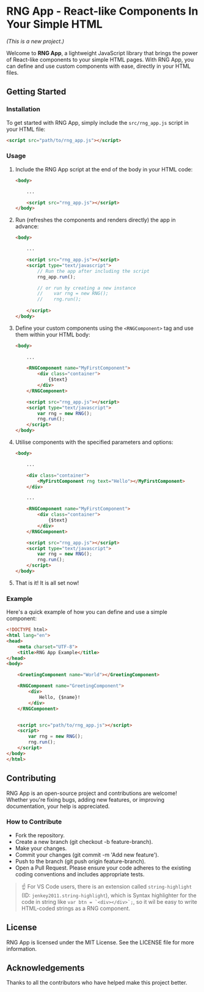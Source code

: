 # RNG App - React-like Components In Your Simple HTML

_(This is a new project.)_

Welcome to **RNG App**, a lightweight JavaScript library that brings the power of React-like components to your simple HTML pages. With RNG App, you can define and use custom components with ease, directly in your HTML files.

## Getting Started

### Installation

To get started with RNG App, simply include the `src/rng_app.js` script in your HTML file:

```html
<script src="path/to/rng_app.js"></script>
```

### Usage
1. Include the RNG App script at the end of the body in your HTML code:
    ```html
    <body>

        ...

        <script src="rng_app.js"></script>
    </body>
    ```

2. Run (refreshes the components and renders directly) the app in advance:
    ```html
    <body>

        ...

        <script src="rng_app.js"></script>
        <script type="text/javascript">
            // Run the app after including the script
            rng_app.run();

            // or run by creating a new instance
            //    var rng = new RNG();
            //    rng.run();
            
        </script>
    </body>
    ```

3. Define your custom components using the `<RNGComponent>` tag and use them within your HTML body:


    ```html
    <body>
        
        ...

        <RNGComponent name="MyFirstComponent">
            <div class="container">
                {$text}
            </div>
        </RNGComponent>

        <script src="rng_app.js"></script>
        <script type="text/javascript">
            var rng = new RNG();
            rng.run();
        </script>
    </body>
    ```

4. Utilise components with the specified parameters and options:

    ```html
    <body>

        ...

        <div class="container">
            <MyFirstComponent rng text="Hello"></MyFirstComponent>
        </div>

        ...

        <RNGComponent name="MyFirstComponent">
            <div class="container">
                {$text}
            </div>
        </RNGComponent>

        <script src="rng_app.js"></script>
        <script type="text/javascript">
            var rng = new RNG();
            rng.run();
        </script>
    </body>
    ```

5. That is it! It is all set now!



### Example
Here's a quick example of how you can define and use a simple component:

```html
<!DOCTYPE html>
<html lang="en">
<head>
    <meta charset="UTF-8">
    <title>RNG App Example</title>
</head>
<body>

    <GreetingComponent name="World"></GreetingComponent>

    <RNGComponent name="GreetingComponent">
        <div>
            Hello, {$name}!
        </div>
    </RNGComponent>


    <script src="path/to/rng_app.js"></script>
    <script>
        var rng = new RNG();
        rng.run();
    </script>
</body>
</html>
```

## Contributing
RNG App is an open-source project and contributions are welcome! Whether you're fixing bugs, adding new features, or improving documentation, your help is appreciated.

### How to Contribute
- Fork the repository.
- Create a new branch (git checkout -b feature-branch).
- Make your changes.
- Commit your changes (git commit -m 'Add new feature').
- Push to the branch (git push origin feature-branch).
- Open a Pull Request.
Please ensure your code adheres to the existing coding conventions and includes appropriate tests.

> ☝️ For VS Code users, there is an extension called `string-highlight` (ID: `jenkey2011.string-highlight`), which is Syntax highlighter for the code in string like ```var btn = `<div></div>`;```, so it wil be easy to write HTML-coded strings as a RNG component.



## License
RNG App is licensed under the MIT License. See the LICENSE file for more information.

## Acknowledgements
Thanks to all the contributors who have helped make this project better.
